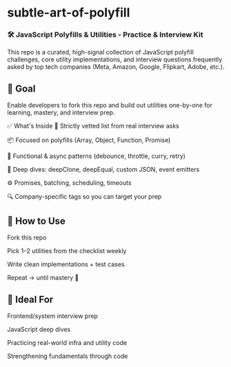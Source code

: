 # subtle-art-of-polyfill

### 🛠️ JavaScript Polyfills & Utilities - Practice & Interview Kit
This repo is a curated, high-signal collection of JavaScript polyfill challenges, core utility implementations, and interview questions frequently asked by top tech companies (Meta, Amazon, Google, Flipkart, Adobe, etc.).

## 🎯 Goal
Enable developers to fork this repo and build out utilities one-by-one for learning, mastery, and interview prep.

✅ What's Inside
📄 Strictly vetted list from real interview asks

📦 Focused on polyfills (Array, Object, Function, Promise)

🔁 Functional & async patterns (debounce, throttle, curry, retry)

🔗 Deep dives: deepClone, deepEqual, custom JSON, event emitters

⚙️ Promises, batching, scheduling, timeouts

🔍 Company-specific tags so you can target your prep

## 🚀 How to Use
Fork this repo

Pick 1–2 utilities from the checklist weekly

Write clean implementations + test cases

Repeat → until mastery 💪

## 🙌 Ideal For
Frontend/system interview prep

JavaScript deep dives

Practicing real-world infra and utility code

Strengthening fundamentals through code
